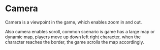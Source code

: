 # Camera

Camera is a viewpoint in the game, which enables zoom in and out.

Also camera enables scroll, common scenario is game has a large map or dynamic map, players move up down left right character, when the character reaches the border, the game scrolls the map accordingly.
